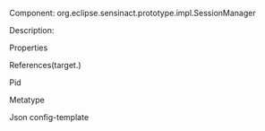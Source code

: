 


Component: 
org.eclipse.sensinact.prototype.impl.SessionManager

Description:


Properties


References(target.)

Pid

Metatype


Json config-template